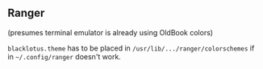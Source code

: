 ## Ranger 
(presumes terminal emulator is already using OldBook colors)

```blacklotus.theme``` has to be placed in ```/usr/lib/.../ranger/colorschemes``` if in ```~/.config/ranger``` doesn't work.
